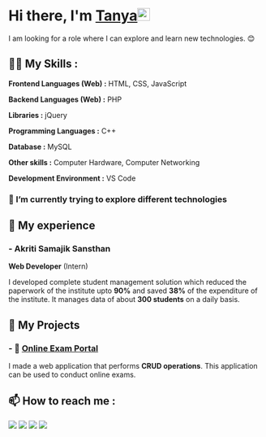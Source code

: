 # Hi there, I'm <a href="https://pydevtanya.github.io/Tanya-Kumari/">Tanya</a><img src="https://media.giphy.com/media/hvRJCLFzcasrR4ia7z/giphy.gif" width="25px">
I am looking for a role where I can explore and learn new technologies. 😊


## 👩‍💻 My Skills :
**Frontend Languages (Web) :** HTML, CSS, JavaScript

**Backend Languages (Web) :** PHP

**Libraries :** jQuery

**Programming Languages :** C++

**Database :** MySQL

**Other skills :** Computer Hardware, Computer Networking 

**Development Environment :** VS Code 

### 🌱 I’m currently trying to explore different technologies

## 💼 My experience

### - Akriti Samajik Sansthan

**Web Developer** (Intern)

I developed complete student management solution which reduced the paperwork of the institute upto **90%** and saved **38%** of the expenditure of the institute.
It manages data of about **300 students** on a daily basis.

## 🎢 My Projects

### - 🧾 <a href="https://github.com/pydevtanya/Online-Exam-Portal">Online Exam Portal</a>
I made a web application that performs **CRUD operations**.
This application can be used to conduct online exams.
 
## 📫 How to reach me : 

[<img src="https://img.icons8.com/plasticine/100/000000/gmail.png"/>](mailto:tanyakumari332@gmail.com)
[<img target="_blank" src="https://img.icons8.com/plasticine/100/000000/linkedin.png"/>](https://www.linkedin.com/in/tanya-kumari-b60033223/) 
[<img target="_blank" src="https://img.icons8.com/plasticine/100/000000/github.png">](https://www.github.com/pydevtanya/) 
[<img target="_blank" src="https://img.icons8.com/plasticine/100/000000/instagram-new.png"/>](https://www.instagram.com/tanya1752002/)
